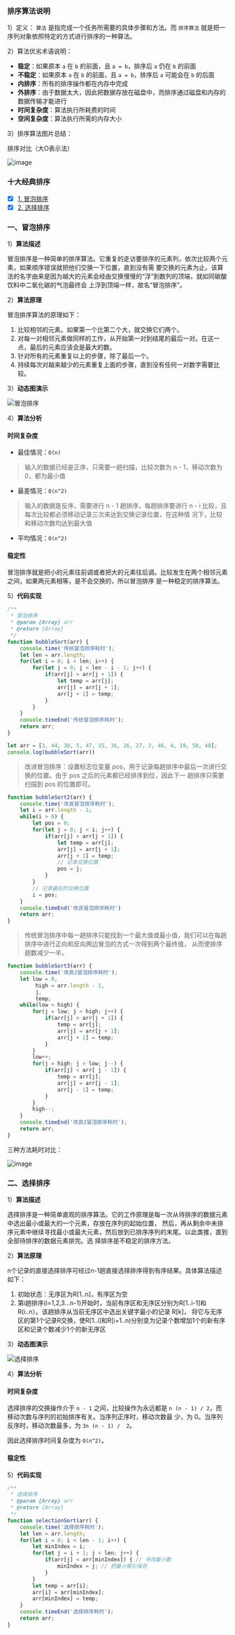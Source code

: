 ### 排序算法说明

1）定义：
`算法` 是指完成一个任务所需要的具体步骤和方法。而 `排序算法` 就是把一序列对象依照特定的方式进行排序的一种算法。

2）算法优劣术语说明：
- **稳定**：如果原本 `a` 在 `b` 的前面，且 `a = b`，排序后 `a` 仍在 `b` 的前面
- **不稳定**：如果原本 `a` 在 `b` 的前面，且 `a = b`，排序后 `a` 可能会在 `b` 的后面
- **内排序**：所有的排序操作都在内存中完成
- **外排序**：由于数据太大，因此把数据存放在磁盘中，而排序通过磁盘和内存的数据传输才能进行
- **时间复杂度**：算法执行所耗费的时间
- **空间复杂度**：算法执行所需的内存大小

3）排序算法图片总结：

排序对比（大O表示法）

![image](https://user-images.githubusercontent.com/36752487/56644436-36213780-66ae-11e9-8fe3-bb2b678af082.png)

### 十大经典排序

- [x] [1. 冒泡排序](#bubble)
- [x]  [2. 选择排序](#selection)

### <a name="bubble">一、冒泡排序</a>

1）**算法描述**

冒泡排序是一种简单的排序算法。它重复的走访要排序的元素列，依次比较两个元素，如果顺序错误就把他们交换一下位置，直到没有需
要交换的元素为止。该算法的名字由来是因为越大的元素会经由交换慢慢的“浮”到数列的顶端，就如同碳酸饮料中二氧化碳的气泡最终会
上浮到顶端一样，故名“冒泡排序”。

2）**算法原理**

冒泡排序算法的原理如下：

1. 比较相邻的元素。如果第一个比第二个大，就交换它们两个。
2. 对每一对相邻元素做同样的工作，从开始第一对到结尾的最后一对。在这一点，最后的元素应该会是最大的数。
3. 针对所有的元素重复以上的步骤，除了最后一个。
4. 持续每次对越来越少的元素重复上面的步骤，直到没有任何一对数字需要比较。

3）**动态图演示**

![冒泡排序](https://user-images.githubusercontent.com/36752487/56719080-99749d80-6772-11e9-8528-20f226644227.gif)

4）**算法分析**

#### 时间复杂度

- 最佳情况：`O(n)`

>  输入的数据已经是正序，只需要一趟扫描，比较次数为 n - 1，移动次数为 0，都为最小值

- 最差情况：`O(n^2)`

> 输入的数据是反序，需要进行 n - 1 趟排序，每趟排序要进行 n - i 比较，且每次比较都必须移动记录三次来达到交换记录位置，在这种情
> 况下，比较和移动次数均达到最大值

- 平均情况：`O(n^2)`

#### 稳定性

冒泡排序就是把小的元素往前调或者把大的元素往后调。比较发生在两个相邻元素之间，如果两元素相等，是不会交换的，所以冒泡排序
是一种稳定的排序算法。

5）**代码实现**

```javascript
/**
 * 冒泡排序
 * @param {Array} arr
 * @return {Array}
 */
function bubbleSort(arr) {
    console.time('传统冒泡排序耗时');
    let len = arr.length;
    for(let i = 0; i < len; i++) {
        for(let j = 0; j < len - i - 1; j++) {
            if(arr[j] > arr[j + 1]) {
                let temp = arr[j];
                arr[j] = arr[j + 1];
                arr[j + 1] = temp;
            }
        }
    }
    console.timeEnd('传统冒泡排序耗时');
    return arr;
}

let arr = [3, 44, 38, 5, 47, 15, 36, 26, 27, 2, 46, 4, 19, 50, 48];
console.log(bubbleSort(arr))
```

> 改进冒泡排序：设置标志位变量 pos，用于记录每趟排序中最后一次进行交换的位置。由于 pos 之后的元素都已经排序到位，因此下一
> 趟排序只需要扫描到 pos 的位置即可。

```javascript
function bubbleSort2(arr) {
    console.time('改良冒泡排序耗时');
    let i = arr.length - 1;
    while(i > 0) {
        let pos = 0;
        for(let j = 0; j < i; j++) {
            if(arr[j] > arr[j + 1]) {
                let temp = arr[j];
                arr[j] = arr[j + 1];
                arr[j + 1] = temp;
                // 记录交换位置
                pos = j;
            }
        }
        // 记录最后的交换位置
        i = pos;
    }
    console.timeEnd('改良冒泡排序耗时')
    return arr;
}
```

> 传统冒泡排序中每一趟排序只能找到一个最大值或最小值，我们可以在每趟排序中进行正向和反向两边冒泡的方式一次得到两个最终值，
> 从而使排序趟数减少一半。

```javascript
function bubbleSort3(arr) {
    console.time('改良2冒泡排序耗时');
    let low = 0,
         high = arr.length - 1,
         j,
         temp;
    while(low < high) {
        for(j = low; j < high; j++) {
            if(arr[j] > arr[j + 1]) {
                temp = arr[j];
                arr[j] = arr[j + 1];
                arr[j + 1] = temp;
            }
        }
        low++;
        for(j = high; j > low; j--) {
            if(arr[j] < arr[ j - 1]) {
                temp = arr[j];
                arr[j] = arr[j - 1];
                arr[j - 1] = temp;
            }
        }
        high--;
    }
    console.timeEnd('改良2冒泡排序耗时');
    return arr;
}
```

三种方法耗时对比：

![image](https://user-images.githubusercontent.com/36752487/56718915-4e5a8a80-6772-11e9-98a0-db6bae846c5d.png)

### <a name="selection">二、选择排序</a>

1）**算法描述**

选择排序是一种简单直观的排序算法。它的工作原理是每一次从待排序的数据元素中选出最小或最大的一个元素，存放在序列的起始位置，
然后，再从剩余中未排序元素中继续寻找最小或最大元素，然后放到已排序序列的末尾。以此类推，直到全部待排序的数据元素排完。选
择排序是不稳定的排序方法。

2）**算法原理**

n个记录的直接选择排序可经过n-1趟直接选择排序得到有序结果。具体算法描述如下：

1. 初始状态：无序区为R[1..n]，有序区为空
2. 第i趟排序(i=1,2,3...n-1)开始时，当前有序区和无序区分别为R[1..i-1]和R(i..n）。该趟排序从当前无序区中选出关键字最小的记录 R[k]，
将它与无序区的第1个记录R交换，使R[1..i]和R[i+1..n)分别变为记录个数增加1个的新有序区和记录个数减少1个的新无序区

3）**动态图演示**

![选择排序](https://user-images.githubusercontent.com/36752487/56731318-cd5cbc80-678c-11e9-801b-0100c31836f5.gif)

4）**算法分析**

#### 时间复杂度

选择排序的交换操作介于 `n - 1` 之间，比较操作为永远都是 `n (n - 1) / 2`，而移动次数与序列的初始排序有关。当序列正序时，移动次数最
少，为 0。当序列反序时，移动次数最多，为 `3n (n - 1) /  2`。

因此选择排序时间复杂度为 `O(n^2)`。

#### 稳定性

5）**代码实现**

```javascript
/**
 * 选择排序
 * @param {Array} arr
 * @return {Array}
 */
function selectionSort(arr) {
    console.time('选择排序耗时');
    let len = arr.length;
    for(let i = 0; i < len - 1; i++) {
        let minIndex = i;
        for(let j = i + 1; j < len; j++) {
            if(arr[j] < arr[minIndex]) { // 寻找最小数
                minIndex = j; // 把最小索引保存
            }
        }
        let temp = arr[i];
        arr[i] = arr[minIndex];
        arr[minIndex] = temp;
    }
    console.timeEnd('选择排序耗时');
    return arr;
}
```